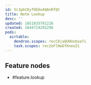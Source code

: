 ```yaml
---
id: Vc3pbCDyfOEHvAQAnRfQt
title: Note Lookup
desc: ''
updated: 1651835781226
created: 1644724292296
pods:
  airtable:
    dendron.scopes: recC8jaQUHUvboa7i
    task.scopes: rec2eFlNwDfKneoZ1
---
```


## Feature nodes

- #feature.lookup
